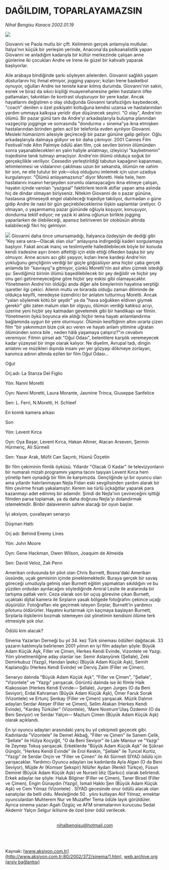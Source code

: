 # DAĞILDIM, TOPARLAYAMAZSIN

*Nihal Bengisu Karaca 2002.01.19*

<div>
 <img border="0" src="/web/20020428164421im_/http://www.aksiyon.com.tr/yazar/sinek.jpg"/>
 <p class="spot">
  Giovanni ve Paola mutlu bir çift. Kelimenin gerçek anlamıyla mutlular. İtalya'nın küçük bir yerleşim yerinde, Anacona'da psikoanalistlik yapan Giovanni ve anladığım kadarıyla bir kültür merkezinde çalışan anne günlerine iki çocukları Andre ve Irene ile güzel bir kahvaltı yaparak başlıyorlar.
 </p>
 <p class="metin">
  Aile arabaya bindiğinde şarkı söyleyen ailelerden. Giovanni sağlıklı yaşam düsturlarını hiç ihmal etmiyor, jogging yapıyor; kızları Irene basketbol oynuyor, oğulları Andre ise teniste karar kılmış durumda. Giovanni'nin sakin, esnek ve biraz da sıkıcı kişiliği muayenehanesine gelen hastaların öfke patlamaları, takıntıları ile kontrast oluşturuyor bir yere kadar. Ancak hayatlarını değiştiren o olay olduğunda Giovanni tarafsızlığını kaybedecek, "coach" denilen o özel psikiyatri koltuğuna kendisi uzansa ve hastalarından yardım ummaya kalkışsa yeridir diye düşünecek seyirci. "O olay", Andre'nin ölümü. Bir pazar günü tam da Andre'yi arkadaşlarıyla buluşma planından vazgeçirip jogginge ve sonrasında "dondurma + sinema"ya ikna etmişken hastalarından birinden gelen acil bir telefonla evden ayrılıyor Giovanni. Mesleki hümanizmi ailesiyle geçireceği bir pazar gününe galip geliyor. Oğlu arkadaşlarıyla dalmaya gidiyor ve bir daha çıkmıyor. 2001 Cannes Film Festivali'nde Altın Palmiye ödülü alan film, çok sevilen birinin ölümünden sonra yaşanabilecekleri en yalın haliyle anlatmayı, izleyiciyi "kaybetmenin" trajedisine tanık tutmayı amaçlıyor. Andre'nin ölümü oldukça soğuk bir gerçekçilikle veriliyor. Ceesedin yerleştirildiği tabutun kapağının kapanması, lehimlenmesi ve vidalarının çakılması uzun bir sekansta, ölümün ne vahim bir son, ne elle tutulur bir yok—oluş olduğunu imlemek için uzun uzadıya kurgulanıyor. "Ölümü anlayamazsınız" diyor Moretti. Hele hele, hem hastalarını insanın herşeyden sorumlu olamayacağını ikna etmeye çalışan, hayatın içinde varolan "yazgısal" faktörlere teorik atıflar yapan ama aslında hiç de dindar olmayan biriyseniz. Nitekim Giovanni de o pazar gününe, hastasına gitmeseydi engel olabileceği trajediye takılıyor, durmadan o güne gidip Andre ile nasıl bir gün geçirebileceklerine ilişkin saplantılar üretiyor. O olmayan, o yaşanmamış pazar gününde oğluyla koşuyor, konuşuyor, dondurma teklif ediyor; ne yazık ki aklına oğlunun birlikte jogging yaparlarken de ölebileceği, apansız beliriveren bir otobüsün altında kalabileceği fikri hiç
gelmiyor.
 </p>
 <p class="metin">
  <img border="0" src="/web/20020428164421im_/http://www.aksiyon.com.tr/2002/372/resimler/dagil.jpg"/>
  Giovanni daha önce umursamadığı, İtalyanca özdeyişin de dediği gibi "Key sera sera—Olacak olan olur" anlayışına indirgediği kaderi sorgulamaya başlıyor. Fakat ancak inanç ve teslimiyetle halledilebilecek böyle bir konuda kendi iradesine aşırı önem atfettiği için elde ettiği öfkeden başka bir şey olmuyor. Anne acısını acı gibi yaşıyor, kızları Irene kardeşi Andre'nin yokluğunu gençliğinin verdiği bir güçle göğüslüyor ama hiçbir çaba gerçek anlamda bir "kavrayış"a gitmiyor, çünkü Moretti'nin asıl altını çizmek istediği şu: Sevdiğimiz birinin ölümü başedilebilecek bir şey değildir ve hiçbir şey onu geri getiremeyeceğine göre hiçbir şey eskisi gibi olamayacaktır. Yönetmenin Andre'nin öldüğü anda diğer aile bireylerinin hayatına serptiği işaretler ilgi çekici. Ailenin mutlu ve birarada olduğu zaman diliminde de oldukça keyifli, neredeyse özendirici bir anlatım tutturmuş Moretti. Ancak "yalan söylemek kötü bir şeydir" ya da "hava soğukken eldiven giymek gerekir" gibi zaten malum olan bir olguyu, ölümün verdiği katıksız acıyı, üzerine yeni hiçbir şey katmadan gevelemek gibi bir handikapı var filmin. Yönetmenin öykü boyunca ele aldığı hiçbir tema hayatı anlamlandırma bağlamında uygun bir yere oturmuyor. Ölümün kesifliğinin altını ısrarla çizen film "bir yakınımızın bize çok acı veren ve hayatı anlam yitimine uğratan ölümünden sonra bile , neden hâlâ yaşamaya çalışırız?"ın cevabını veremiyor. Filmin şiirsel adı "Oğul Odası", belentilere karşılık veremeyecek kadar yüzeysel bir imge olarak kalıyor. Ne diyelim, Avrupaî tadı, dingin anlatımı ve müzikleri dışında insanı yer yer gözyaşı dökmeye zorlayan, kanımca adının altında ezilen bir film Oğul Odası...
 </p>
 <p class="metin">
  Oğul
 </p>
 <p class="metin">
  Orj.adı: La Stanza Del Figlio
 </p>
 <p class="metin">
  Yön: Nanni Moretti
 </p>
 <p class="metin">
  Oyn: Nanni Moretti, Laura Morante, Jasmine Trinca, Giuseppe Sanfelice
 </p>
 <p class="metin">
  Sen: L. Ferri, N.Moretti, H. Schleef
 </p>
 <p class="metin">
 </p>
 <p class="arabaslik">
  En komik kamera arkası
 </p>
 <p class="metin">
  Son
 </p>
 <p class="metin">
 </p>
 <p class="metin">
  Yön: Levent Kırca
 </p>
 <p class="metin">
  Oyn: Oya Başar, Levent Kırca, Hakan Altıner, Atacan Arseven, Şermin Hürmeriç, Ali Sürmeli
 </p>
 <p class="metin">
  Sen: Yasar Arak, Müfit Can Saçıntı, Hüsnü Özçetin
 </p>
 <p class="metin">
  Bir film çekiminin filmlik öyküsü. Yıllardır "Olacak O Kadar" ile televizyonların bir numaralı mizah programını yapma tacını  taşıyan Levent Kırca hem yönetip hem oynadığı bir film ile karşımızda. Gençliğinde iyi bir oyuncu olan ama yıllardır hatırlanmayan Nejla Fidan eski sevgilisinden yardım alarak bir film çevirme fırsatı yakalamıştır. Kerem ise türlü üçkağıtlar yaparak para kazanmayı adet edinmiş bir adamdır. Şimdi de Nejla'nın çevireceğini işittiği filmden parsa toplamak, ya da daha doğrusu Nejla'yı dolandırmak istemektedir. Binbir dalaverenin sahne alacağı bir oyun başlar.
 </p>
 <p class="metin">
 </p>
 <p class="arabaslik">
  İyi aksiyon, çuvallayan senaryo
 </p>
 <p class="metin">
  Düşman Hattı
 </p>
 <p class="metin">
  Orj adı: Behind Enemy Lines
 </p>
 <p class="metin">
  Yön: John Moore
 </p>
 <p class="metin">
  Oyn: Gene Hackman, Owen Wilson, Joaquim de Almeida
 </p>
 <p class="metin">
  Sen: David Veloz, Zak Penn
 </p>
 <p class="metin">
  Amerikan ordusunda bir pilot olan Chris Burnett, Bosna'daki Amerikan üssünde, uçak gemisinin içinde pineklemektedir. Buraya gerçek bir savaş göreceği umuduyla gelmiş olan Burnett eğitim yapmaktan sıkıldığını ve bu yüzden ordudan ayrılacağını söylediğinde Amiral Leslie ile aralarında bir tartışma patlak verir. Ceza olarak son bir uçuş görevine çıkan Burnett, uçaktaki dijital kamera ile Sırpların yasak bölgede fotoğrafını çekince uçağı düşürülür. Fotoğrafları ele geçirmek isteyen Sırplar, Burnett'in yardımcı pilotunu öldürürler. Hayatını kurtarmak için kaçmaya başlayan Burnett, Sırplarla ilişkilerini bozmak istemeyen üst yönetimin kendisini ölüme terk etmesiyle şok olur.
 </p>
 <p class="metin">
 </p>
 <p class="arabaslik">
  Ödülü kim alacak?
 </p>
 <p class="metin">
 </p>
 <p class="metin">
  Sinema Yazarları Derneği bu yıl 34. kez Türk sineması ödülleri dağıtacak. 33 yazarın katılımıyla belirlenen 2001 yılının en iyi film adayları şöyle: Büyük Adam Küçük Aşk, Filler ve Çimen, Herkes Kendi Evinde, Vizontele ve Yazgı. Yılın yönetmenliğine aday olanlar ise: Semir Aslanyürek (Şellale), Zeki Demirkubuz (Yazgı), Handan İpekçi (Büyük Adam Küçük Aşk), Semih Kaplanoğlu (Herkes Kendi Evinde) ve Derviş Zaim (Filler ve Çimen).
 </p>
 <p class="metin">
  Senaryo dalında "Büyük Adam Küçük Aşk", "Filler ve Çimen", "Şellale", "Vizontele" ve "Yazgı" yarışacak. Görüntü dalında ise iki filmle Haik Kiakossian (Herkes Kendi Evinde— Şellale), Jurgen Jurges (O da Beni Seviyor), Erdal Kahraman (Büyük Adam Küçük Aşk), Ömer Faruk Sorak (Vizontele) ve Ertunç Şenkay (Filler ve Çimen) yarışacak. Müzik Dalının adayları Serdar Ateşer (Filler ve Çimen), Selim Atakan (Herkes Kendi Evinde), "Kardeş Türküler" (Vizontele), 'Mare Nostrum'Ulaş Özdemir (O da Beni Seviyor) ve Serdar Yalçın— Mazlum Çimen (Büyük Adam Küçük Aşk) olarak açıklandı.
 </p>
 <p class="metin">
  En iyi oyuncu adayları arasındaki yarış bu yıl çekişmeli geçecek gibi. Kadınlarda "Vizontele" ile Demet Akbağ, "Filler ve Çimen" ile Sanem Çelik, "Şellale" ile Hülya Koçyiğit, "O da Beni Seviyor" ile Lale Mansur ve "Yazgı" ile Zeynep Tokuş yarışacak. Erkeklerde "Büyük Adam Küçük Aşk" ile Şükran Güngör, "Herkes Kendi Evinde" ile Erol Keskin, "Şellale" ile Tuncel Kurtiz, "Yazgı" ile Serdar Orçin ve "Filler ve Çimen" ile Ali Sürmeli SİYAD ödülü için yarışacaklar. Yardımcı Oyuncu adayları ise kadınlarda Ayla Algan (O da Beni Seviyor), Müjde Ar (Komser Şekspir) Nilüfer Aydan (Renkli Türkçe), Füsun Demirel (Büyük Adam Küçük Aşk) ve Nurseli İdiz (Şarkıcı) olarak belirlendi. Erkek adaylar ise şöyle: Haluk Bilginer (Filler ve Çimen), Taner Birsel (Filler ve Çimen), Engin Günaydın (Yazgı), İsmail Hakkı Şen (Büyük Adam Küçük Aşk) ve Cem Yılmaz (Vizontele) . SİYAD gecesinde onur ödülü alacak olan sanatçılar da belli oldu. Mesleğinde 50 . yılını kutlayan Atıf Yılmaz, emektar oyunculardan Muhterem Nur ve Muzaffer Tema ödüle layık görüldüler. Ayrıca sinema yazarı Agah Özgüç ve AFM sinemalarının kurucusu Sedat Akdemir Yalçın Selgur ikilisine de özel birer ödül verilecek.
 </p>
 <br/>
 <center>
  <a class="anaorta" href="http://web.archive.org/web/20020428164421/mailto:nihalbengisu@hotmail.com">
   nihalbengisu@hotmail.com
  </a>
 </center>
 <br/>
 <br/>
 <br/>
</div>

Kaynak: [www.aksiyon.com.tr](http://www.aksiyon.com.tr:80/2002/372/sinema/1.htm), [web.archive.org (arşiv bağlantısı)](http://web.archive.org/web/20020428164421/http://www.aksiyon.com.tr:80/2002/372/sinema/1.htm)
